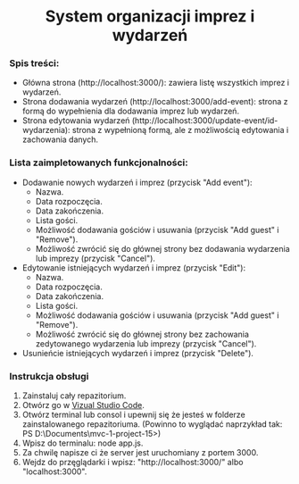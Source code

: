 <h1 align="center">System organizacji imprez i wydarzeń</h1> 

### Spis treści:

- Główna strona (http://localhost:3000/): zawiera listę wszystkich imprez i wydarzeń.
- Strona dodawania wydarzeń (http://localhost:3000/add-event): strona z formą do wypełnienia dla dodawania imprez lub wydarzeń.
- Strona edytowania wydarzeń (http://localhost:3000/update-event/id-wydarzenia): strona z wypełnioną formą, ale z możliwością edytowania i zachowania danych.

### Lista zaimpletowanych funkcjonalności:

- Dodawanie nowych wydarzeń i imprez (przycisk "Add event"):
  - Nazwa.
  - Data rozpoczęcia.
  - Data zakończenia.
  - Lista gości.
  - Możliwość dodawania gościów i usuwania (przycisk "Add guest" i "Remove").
  - Możliwość zwrócić się do głównej strony bez dodawania wydarzenia lub imprezy (przycisk "Cancel").
- Edytowanie istniejących wydarzeń i imprez (przycisk "Edit"):
  - Nazwa.
  - Data rozpoczęcia.
  - Data zakończenia.
  - Lista gości.
  - Możliwość dodawania gościów i usuwania (przycisk "Add guest" i "Remove").
  - Możliwość zwrócić się do głównej strony bez zachowania zedytowanego wydarzenia lub imprezy (przycisk "Cancel").
- Usunieńcie istniejących wydarzeń i imprez (przycisk "Delete").

### Instrukcja obsługi

1. Zainstaluj cały repazitorium.
2. Otwórz go w [Vizual Studio Code](https://code.visualstudio.com/).
3. Otwórz terminal lub consol i upewnij się że jesteś w folderze zainstalowanego repazitoriuma. (Powinno to wyglądać naprzykład tak: PS D:\Documents\mvc-1-project-15>)
4. Wpisz do terminalu: node app.js.
5. Za chwilę napisze ci że server jest uruchomiany z portem 3000.
6. Wejdz do przęglądarki i wpisz: "http://localhost:3000/" albo "localhost:3000".
